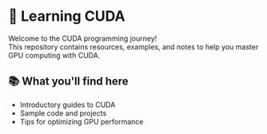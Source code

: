 # 🚀 Learning CUDA

Welcome to the CUDA programming journey!  
This repository contains resources, examples, and notes to help you master GPU computing with CUDA.

## 📚 What you'll find here

- Introductory guides to CUDA
- Sample code and projects
- Tips for optimizing GPU performance

